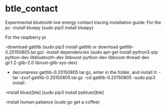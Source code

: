 # btle_contact
Experimental bluetooth low energy contact tracing
installation guide:
For the pc
-install bluepy (sudo pip3 install bluepy)

For the raspberry pi

-download gattlib (sudo pip3 install gattlib or download gattlib-0.20150805.tar.gz)
-install dependencies (sudo apt-get install python3-pip python-dev libbluetooth-dev libboost-python-dev libboost-thread-dev gir1.2-glib-2.0 librust-glib-sys-dev)

- decompress gattlib-0.20150805.tar.gz, enter in the folder, and install it:
 -tar -zxvf gattlib-0.20150805.tar.gz
 -cd gattlib-0.20150805
 -sudo pip3 install .

-install bluez[ble] (sudo pip3 install pybluez[ble]

-install human patiance (sudo go get a coffee)
